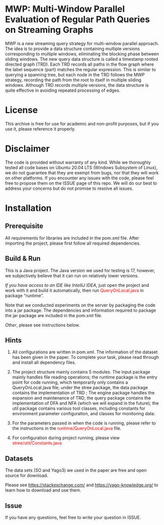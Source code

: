 # MWP: Multi-Window Parallel Evaluation of Regular Path Queries on Streaming Graphs

MWP is a new streaming query strategy for multi-window parallel approach. The idea is to provide a data structure containing multiple versions corresponding to multiple windows, eliminating the blocking phase between sliding windows. The new query data structure is called a timestamp rooted directed graph (TRD). Each TRD records all paths in the flow graph where the label sequence (part) matches the regular expression. This is similar to querying a spanning tree, but each node in the TRD follows the MWP strategy, recording the path from the root to itself in multiple sliding windows. Although TRD records multiple versions, the data structure is quite effective in avoiding repeated processing of edges.

# License
This archive is free for use for academic and non-profit purposes, but if you use it, please reference it properly.

# Disclaimer
The code is provided without warranty of any kind. While we thoroughly tested all code bases on Ubuntu 20.04 LTS (Windows Subsystem of Linux), we do not guarantee that they are exempt from bugs, nor that they will work on other platforms. If you encounter any issues with the code, please feel free to propose them on the ISSUE page of this repo. We will do our best to address your concerns but do not promise to resolve all issues.

# Installation

## Prerequisite

All requirements for libraries are included in the pom.xml file. After importing the project, please first follow all required dependencies.

## Build & Run

This is a Java project. The Java version we used for testing is 17, however, we subjectively believe that it can run on relatively lower versions.

*If you have access to an IDE like IntelliJ IDEA*, just open the project and work with it and build it automatically, then run <font color=red>QueryOnLocal.java</font> in package “runtime”.

Note that we conducted experiments on the server by packaging the code into a jar package. The dependencies and information required to package the jar package are included in the pom.xml file.

*Other*, please see instructions below.

## Hints

1. All configurations are written in pom.xml. The information of the dataset has been given in the paper.
To complete your task, please read through and install all dependency files.

2. The project structure mainly contains 5 modules. The input package mainly handles file reading operations; the runtime package is the entry point for code running, which temporarily only contains a QueryOnLocal.java file; under the stree package, the data package contains the implementation of TRD ; The engine package handles the expansion and maintenance of TRD; the query package contains the implementation of DFA and NFA (which we will expand in the future); the util package contains various tool classes, including constants for environment parameter configuration, and classes for monitoring data.

3. For the parameters passed in when the code is running, please refer to the instructions in the <font color=red>runtime/QueryOnLocal.java</font> file.

4. For configuration during project running, please view <font color=red>stree/util/Constants.java</font>

## Datasets

The data sets (SO and Yago3) we used in the paper are free and open source for download.

Please see https://stackexchange.com/ and https://yago-knowledge.org/ to learn how to download and use them.

## Issue

If you have any questions, feel free to write your question in ISSUE.
